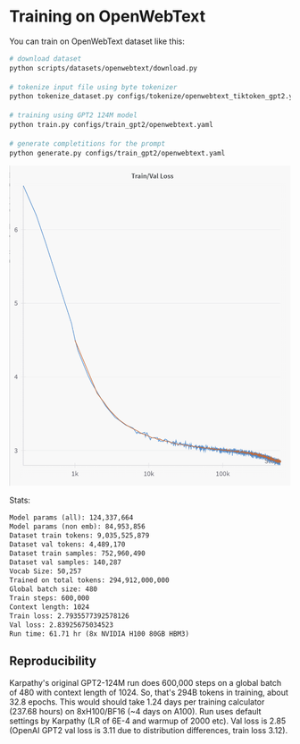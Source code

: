 # Training on OpenWebText

You can train on OpenWebText dataset like this:

```bash
# download dataset
python scripts/datasets/openwebtext/download.py

# tokenize input file using byte tokenizer
python tokenize_dataset.py configs/tokenize/openwebtext_tiktoken_gpt2.yaml

# training using GPT2 124M model
python train.py configs/train_gpt2/openwebtext.yaml

# generate completitions for the prompt
python generate.py configs/train_gpt2/openwebtext.yaml
```

![Training and Validation Loss](results/openwebtext/loss-log_step.png)

Stats:

```text
Model params (all): 124,337,664
Model params (non emb): 84,953,856
Dataset train tokens: 9,035,525,879
Dataset val tokens: 4,489,170
Dataset train samples: 752,960,490
Dataset val samples: 140,287
Vocab Size: 50,257
Trained on total tokens: 294,912,000,000
Global batch size: 480
Train steps: 600,000
Context length: 1024
Train loss: 2.7935577392578126
Val loss: 2.83925675034523
Run time: 61.71 hr (8x NVIDIA H100 80GB HBM3)
```

## Reproducibility

Karpathy's original GPT2-124M run does 600,000 steps on a global batch of 480 with context length of 1024. So, that's 294B tokens in training, about 32.8 epochs. This would should take 1.24 days per training calculator (237.68 hours) on 8xH100/BF16 (~4 days on A100). Run uses default settings by Karpathy (LR of 6E-4 and warmup of 2000 etc). Val loss is 2.85 (OpenAI GPT2 val loss is 3.11 due to distribution differences, train loss 3.12).

